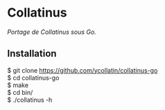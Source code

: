 # Collatinus

_Portage de Collatinus sous Go._

## Installation
$ git clone https://github.com/ycollatin/collatinus-go    
$ cd collatinus-go    
$ make    
$ cd bin/    
$ ./collatinus -h
